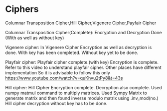 # Ciphers
Columnar Transposition Cipher,Hill Cipher,Vigenere Cipher,Payfair Cipher

Columnar Transposition Cipher(Complete):
Encryption and Decryption Done
(With as well as without key)

Vigenere cipher:
In Vigenere Cipher Encryption as well as decryption is done.
With key has been completed.
Without key yet to be done.

Playfair cipher:
Playfair cipher complete.(with key)
Encryption is complete.
Refer to this video to understand playfair cipher.
Other places have different implementation So it is advisable to follow this only
https://www.youtube.com/watch?v=quKhvu2tPy8&t=43s

Hill cipher:
Hill Cipher Encryption complete.
Decryption also complete.
Used numpy matmul command to multiply matrices.
Used Sympy Matrix to generate matrix and then found inverse modulo matrix using .inv_mod(no.)
Hill cipher decryption without key has to be done.


